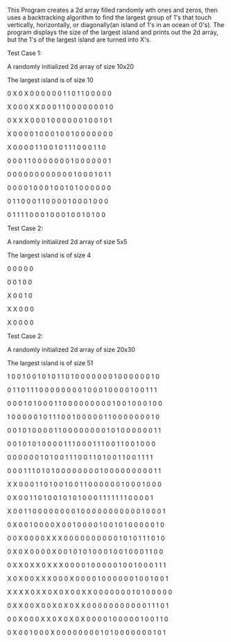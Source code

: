 This Program creates a 2d array filled randomly wth ones and zeros, then uses a backtracking algorithm to find the largest group of 1's that touch vertically, horizontally, or diagonally(an island of 1's in an ocean of 0's). The program displays the size of the largest island and prints out the 2d array, but the 1's of the largest island are turned into X's.

Test Case 1:

A randomly initialized 2d array of size 10x20

The largest island is of size 10

 0 X 0 X 0 0 0 0 0 0 1 1 0 1 1 0 0 0 0 0
 
 X 0 0 0 X X 0 0 0 1 1 0 0 0 0 0 0 0 1 0
 
 0 X X X 0 0 0 1 0 0 0 0 0 0 1 0 0 1 0 1
 
 X 0 0 0 0 1 0 0 0 1 0 0 1 0 0 0 0 0 0 0
 
 X 0 0 0 0 1 1 0 0 1 0 1 1 1 0 0 0 1 1 0
 
 0 0 0 1 1 0 0 0 0 0 0 0 1 0 0 0 0 0 0 1

 0 0 0 0 0 0 0 0 0 0 0 0 1 0 0 0 1 0 1 1
 
 0 0 0 0 1 0 0 0 1 0 0 1 0 1 0 0 0 0 0 0
 
 0 1 1 0 0 0 1 1 0 0 0 0 1 0 0 0 1 0 0 0
 
 0 1 1 1 1 0 0 0 1 0 0 0 1 0 0 1 0 1 0 0
 
 Test Case 2:

A randomly initialized 2d array of size 5x5

The largest island is of size 4

 0 0 0 0 0
 
 0 0 1 0 0
 
 X 0 0 1 0
 
 X X 0 0 0
 
 X 0 0 0 0
 
 Test Case 2:

A randomly initialized 2d array of size 20x30

The largest island is of size 51

 1 0 0 1 0 0 1 0 1 0 1 1 0 1 0 0 0 0 0 0 0 1 0 0 0 0 0 0 1 0
 
 0 1 1 0 1 1 1 0 0 0 0 0 0 0 0 1 0 0 0 1 0 0 0 0 1 0 0 1 1 1
 
 0 0 0 1 0 1 0 0 0 1 1 0 0 0 0 0 0 0 0 0 1 0 0 1 0 0 0 1 0 0
 
 1 0 0 0 0 0 1 0 1 1 1 0 0 1 0 0 0 0 0 1 1 0 0 0 0 0 0 0 1 0
 
 0 0 1 0 1 0 0 0 0 1 1 0 0 0 0 0 0 0 0 1 0 1 0 0 0 0 0 0 1 1
 
 0 0 1 0 1 0 1 0 0 0 0 1 1 1 0 0 0 1 1 1 0 0 1 1 0 0 1 0 0 0
 
 0 0 0 0 0 0 1 0 1 0 0 1 1 1 0 0 1 1 0 1 0 0 1 1 0 0 1 1 1 1
 
 0 0 0 1 1 1 0 1 0 1 0 0 0 0 0 0 0 0 1 0 0 0 0 0 0 0 0 0 1 1
 
 X X 0 0 0 1 1 0 1 0 0 1 0 0 1 1 0 0 0 0 0 0 1 0 0 0 1 0 0 0
 
 0 X 0 0 1 1 0 1 0 0 1 0 1 0 1 0 0 0 1 1 1 1 1 1 1 0 0 0 0 1
 
 X 0 0 1 1 0 0 0 0 0 0 0 0 1 0 0 0 0 0 0 0 0 0 0 0 1 0 0 0 1
 
 0 X 0 0 1 0 0 0 0 X 0 0 1 0 0 0 0 1 0 0 1 0 1 0 0 0 0 0 1 0
 
 0 0 X 0 0 0 0 X X X 0 0 0 0 0 0 0 0 0 0 1 0 1 0 1 1 1 0 1 0
 
 0 X 0 X 0 0 0 0 X 0 0 1 0 1 0 1 0 0 0 1 0 0 1 0 0 0 1 1 0 0
 
 0 X X 0 X X 0 X X X 0 0 0 0 1 0 0 0 0 0 1 0 0 1 0 0 0 1 1 1
 
 X 0 X 0 0 X X X 0 0 0 X 0 0 0 0 1 0 0 0 0 0 0 1 0 0 1 0 0 1
 
 X X X X 0 X X 0 X 0 X 0 0 X X 0 0 0 0 0 0 0 1 0 1 0 0 0 0 0
 
 0 X X 0 0 X 0 0 X 0 X 0 X X 0 0 0 0 0 0 0 0 0 0 0 1 1 1 0 1
 
 0 0 X 0 0 0 X X 0 X 0 X 0 X 0 0 0 0 1 0 0 0 0 0 1 0 0 1 1 0
 
 0 X 0 0 1 0 0 0 X 0 0 0 0 0 0 0 0 1 0 1 0 0 0 0 0 0 0 1 0 1

